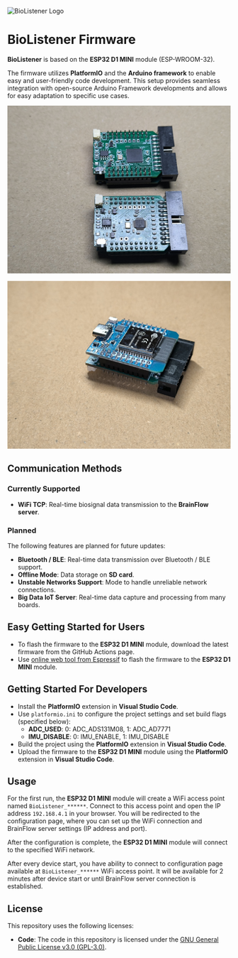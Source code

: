 ![BioListener Logo](data/images/BioListener_Logo_1920х200.jpg "BioListener Logo")

# BioListener Firmware

**BioListener** is based on the **ESP32 D1 MINI** module (ESP-WROOM-32).

The firmware utilizes **PlatformIO** and the **Arduino framework** to enable easy and user-friendly code development. This setup provides seamless integration with open-source Arduino Framework developments and allows for easy adaptation to specific use cases.

<p align="center">
  <img alt="BioListener Boards v1.0" src="data/images/BioListener_boards_v1.0_prototypes.jpg" width="600">
</p>

<p align="center">
  <img alt="BioListener Boards v1.0" src="data/images/BioListener_boards_v1.0_esp32_prototypes.jpg" width="600">
</p>

## Communication Methods

### Currently Supported
- **WiFi TCP**: Real-time biosignal data transmission to the **BrainFlow server**.

### Planned
The following features are planned for future updates:
- **Bluetooth / BLE**: Real-time data transmission over Bluetooth / BLE support.
- **Offline Mode**: Data storage on **SD card**.
- **Unstable Networks Support**: Mode to handle unreliable network connections.
- **Big Data IoT Server**: Real-time data capture and processing from many boards.

## Easy Getting Started for Users
- To flash the firmware to the **ESP32 D1 MINI** module, download the latest firmware from the GitHub Actions page.
- Use [online web tool from Espressif](https://espressif.github.io/esptool-js/) to flash the firmware to the **ESP32 D1 MINI** module.

## Getting Started For Developers
- Install the **PlatformIO** extension in **Visual Studio Code**.
- Use `platformio.ini` to configure the project settings and set build flags (specified below):
  - **ADC_USED**:  0: ADC_ADS131M08, 1: ADC_AD7771
  - **IMU_DISABLE**: 0: IMU_ENABLE, 1: IMU_DISABLE
- Build the project using the **PlatformIO** extension in **Visual Studio Code**.
- Upload the firmware to the **ESP32 D1 MINI** module using the **PlatformIO** extension in **Visual Studio Code**.

## Usage
For the first run, the **ESP32 D1 MINI** module will create a WiFi access point named `BioListener_******`. Connect to this access point and open the IP address `192.168.4.1` in your browser. You will be redirected to the configuration page, where you can set up the WiFi connection and BrainFlow server settings (IP address and port).  

After the configuration is complete, the **ESP32 D1 MINI** module will connect to the specified WiFi network.  

After every device start, you have ability to connect to configuration page available at `BioListener_******` WiFi access point. It will be available for 2 minutes after device start or until BrainFlow server connection is established.

## License

This repository uses the following licenses:
- **Code**: The code in this repository is licensed under the [GNU General Public License v3.0 (GPL-3.0)](https://www.gnu.org/licenses/gpl-3.0.html).
